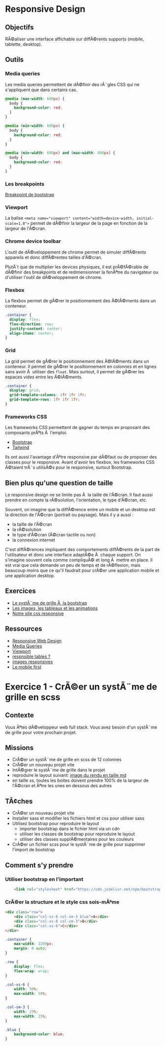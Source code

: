 # Responsive Design

## Objectifs

RÃ©aliser une interface affichable sur diffÃ©rents supports (mobile, tablette, desktop).

## Outils

### Media queries

Les media queries permettent de dÃ©finir des rÃ¨gles CSS qui ne s'appliquent que dans certains cas.

```css
@media (max-width: 600px) {
  body {
    background-color: red;
  }
}
```

```css
@media (min-width: 600px) {
  body {
    background-color: red;
  }
}
```

```css
@media (min-width: 600px) and (max-width: 800px) {
  body {
    background-color: red;
  }
}
```

### Les breakpoints

[Breakpoint de bootstrap](https://getbootstrap.com/docs/5.0/layout/breakpoints/)

### Viewport

La balise `<meta name="viewport" content="width=device-width, initial-scale=1.0">` permet de dÃ©finir la largeur de la page en fonction de la largeur de l'Ã©cran.

### Chrome device toolbar

L'outil de dÃ©veloppement de chrome permet de simuler diffÃ©rents appareils et donc diffÃ©rentes tailles d'Ã©cran.

PlutÃ´t que de multiplier les devices physiques, il est prÃ©fÃ©rable de dÃ©finir des breakpoints et de redimensionner la fenÃªtre du navigateur ou d'utiliser l'outil de dÃ©veloppement de chrome.

### Flexbox

La flexbox permet de gÃ©rer le positionnement des Ã©lÃ©ments dans un conteneur.

```css
.container {
  display: flex;
  flex-direction: row;
  justify-content: center;
  align-items: center;
}
```

### Grid

La grid permet de gÃ©rer le positionnement des Ã©lÃ©ments dans un conteneur.
Il permet de gÃ©rer le positionnement en colonnes et en lignes sans avoir Ã  utiliser des `float`.
Mais surtout, il permet de gÃ©rer les espaces vides entre les Ã©lÃ©ments.

```css
.container {
  display: grid;
  grid-template-columns: 1fr 1fr 1fr;
  grid-template-rows: 1fr 1fr 1fr;
}
```

### Frameworks CSS

Les frameworks CSS permettent de gagner du temps en proposant des composants prÃªts Ã  l'emploi.

- [Bootstrap](https://getbootstrap.com/)
- [Tailwind](https://tailwindcss.com/)

Ils ont aussi l'avantage d'Ãªtre responsive par dÃ©faut ou de proposer des classes pour le responsive.
Avant d'avoir les flexbox, les frameworks CSS Ã©taient trÃ¨s utilisÃ©s pour le responsive, surtout Bootstrap.

## Bien plus qu'une question de taille

Le responsive design ne se limite pas Ã  la taille de l'Ã©cran. Il faut aussi prendre en compte la rÃ©solution, l'orientation, le type d'Ã©cran, etc.

Souvent, on imagine que la diffÃ©rence entre un mobile et un desktop est la direction de l'Ã©cran (portrait ou paysage). 
Mais il y a aussi :
- la taille de l'Ã©cran
- la rÃ©solution
- le type d'Ã©cran (Ã©cran tactile ou non)
- la connexion internet

C'est diffÃ©rences impliquent des comportements diffÃ©rents de la part de l'utilisateur et donc une interface adaptÃ©e Ã  chaque support.
On s'imagine souvent cela comme compliquÃ© et long Ã  mettre en place.
Il est vrai que cela demande un peu de temps et de rÃ©flexion, mais beaucoup moins que ce qu'il faudrait pour crÃ©er une application mobile et une application desktop.

## Exercices

- [Le systÃ¨me de grille Ã  la bootstrap](../Briefs/11-Front-avance/exercice-1.md)
- [Les images, les tableaux et les animations](../Briefs/11-Front-avance/exercice-2.md)
- [Notre site css responsive](../Briefs/11-Front-avance/exercice-3.md)

## Ressources

- [Responsive Web Design](https://www.w3schools.com/css/css_rwd_intro.asp)
- [Media Queries](https://www.w3schools.com/css/css_rwd_mediaqueries.asp)
- [Viewport](https://www.w3schools.com/css/css_rwd_viewport.asp)
- [respnsible tables ?](https://medium.com/appnroll-publication/5-practical-solutions-to-make-responsive-data-tables-ff031c48b122)
- [images responsives](https://developer.mozilla.org/fr/docs/Learn/HTML/Multimedia_and_embedding/Responsive_images)
- [Le mobile first](https://www.ynov.com/definition/mobile-first)

# Exercice 1 - CrÃ©er un systÃ¨me de grille en scss

## Contexte

Vous Ãªtes dÃ©veloppeur web full stack. Vous avez besoin d'un systÃ¨me de grille pour votre prochain projet.

## Missions

- CrÃ©er un systÃ¨me de grille en scss de 12 colonnes
- CrÃ©er un nouveau projet vite
- IntÃ©grer le systÃ¨me de grille dans le projet
- reproduire le layout suivant: [image du rendu en taille md](https://postimg.cc/GTdJsY3f)
- en taille xs, toutes les boites doivent prendre 100% de la largeur de l'Ã©cran et Ãªtre les unes en dessous des autres

## TÃ¢ches

- CrÃ©er un nouveau projet vite
- Installer sass et modifier les fichiers html et css pour utiliser sass
- Utilisez bootstrap pour reproduire le layout
    - importer bootstrap dans le fichier html via un cdn
    - utiliser les classes de bootstrap pour reproduire le layout
    - utiliser des classes supplÃ©mentaires pour les couleurs 
- CrÃ©er un fichier scss pour le systÃ¨me de grille pour supprimer l'import de bootstrap

## Comment s'y prendre

### Utiliser bootstrap en l'important

```html
    <link rel="stylesheet" href="https://cdn.jsdelivr.net/npm/bootstrap@5.2.3/dist/css/bootstrap.min.css" integrity="sha384-rbsA2VBKQhggwzxH7pPCaAqO46MgnOM80zW1RWuH61DGLwZJEdK2Kadq2F9CUG65" crossorigin="anonymous">
```

### CrÃ©er la structure et le style css sois-mÃªme

```html
<div class="row">
    <div class="col-xs-6 col-sm-3 blue">A</div>
    <div class="col-xs-6 col-sm-3">B</div>
    <div class="col-xs-6">C</div>
</div>
```

```scss
.container {
    max-width: 1200px;
    margin: 0 auto;
}

.row {
    display: flex;
    flex-wrap: wrap;
}

.col-xs-6 {
    width: 50%;
    max-width: 50%;
}

.col-sm-3 {
    width: 25%;
    max-width: 25%;
}

.blue {
    background-color: blue;
}

```